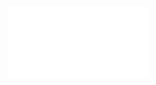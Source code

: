 <div style="width: 100%;">
  <a href="#" style="a img:hover { opacity: 0.8; cursor: pointer; } a:hover { text-decoration: none; pointer-events: none; }">
    <img src="par.svg" width="50%">
</div>
